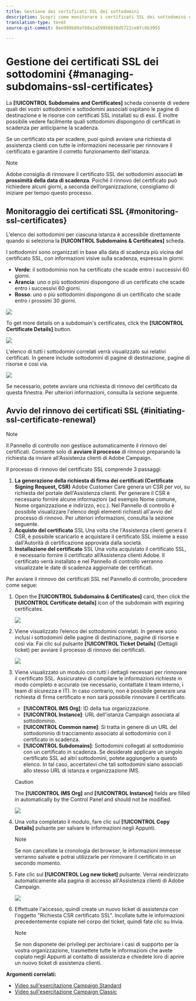 ```yaml
---
title: Gestione dei certificati SSL dei sottodomini
description: Scopri come monitorare i certificati SSL dei sottodomini e avviare il processo di rinnovo
translation-type: tm+mt
source-git-commit: 8ee999b89af88a1a59956838d5722ce8fc6b3955

---
```



# Gestione dei certificati SSL dei sottodomini {#managing-subdomains-ssl-certificates}

La **[!UICONTROL Subdomains and Certificates]** scheda consente di vedere quali dei vostri sottodomini e sottodomini associati ospitano le pagine di destinazione e le risorse con certificati SSL installati su di essi. È inoltre possibile vedere facilmente quali sottodomini dispongono di certificati in scadenza per anticiparne la scadenza.

Se un certificato sta per scadere, puoi quindi avviare una richiesta di assistenza clienti con tutte le informazioni necessarie per rinnovare il certificato e garantire il corretto funzionamento dell'istanza.

>[!NOTE]
>
>Adobe consiglia di rinnovare il certificato SSL dei sottodomini associati **in prossimità della data di scadenza**. Poiché il rinnovo del certificato può richiedere alcuni giorni, a seconda dell’organizzazione, consigliamo di iniziare per tempo questo processo.

## Monitoraggio dei certificati SSL {#monitoring-ssl-certificates}

L'elenco dei sottodomini per ciascuna istanza è accessibile direttamente quando si seleziona la **[!UICONTROL Subdomains & Certificates]** scheda.

I sottodomini sono organizzati in base alla data di scadenza più vicina del certificato SSL, con informazioni visive sulla scadenza, espressa in giorni:

* **Verde**: il sottodominio non ha certificato che scade entro i successivi 60 giorni.
* **Arancia**: uno o più sottodomini dispongono di un certificato che scade entro i successivi 60 giorni.
* **Rosso**: uno o più sottodomini dispongono di un certificato che scade entro i prossimi 30 giorni.

![](assets/visual_alert2.png)

To get more details on a subdomain's certificates, click the **[!UICONTROL Certificate Details]** button.

![](assets/certificate_details4.png)

L'elenco di tutti i sottodomini correlati verrà visualizzato sui relativi certificati. In genere include sottodomini di pagine di destinazione, pagine di risorse e così via.

![](assets/monitoring_subdomains_details2.png)

Se necessario, potete avviare una richiesta di rinnovo del certificato da questa finestra. Per ulteriori informazioni, consulta la sezione seguente.

## Avvio del rinnovo dei certificati SSL {#initiating-ssl-certificate-renewal}

>[!NOTE]
>
>Il Pannello di controllo non gestisce automaticamente il rinnovo dei certificati. Consente solo di **avviare il processo** di rinnovo preparando la richiesta da inviare all'Assistenza clienti di Adobe Campaign.

Il processo di rinnovo del certificato SSL comprende 3 passaggi:

1. **La generazione della richiesta di firma dei certificati (Certificate Signing Request, CSR)** Adobe Customer Care genera un CSR per voi, su richiesta del portale dell'Assistenza clienti. Per generare il CSR è necessario fornire alcune informazioni (ad esempio Nome comune, Nome organizzazione e indirizzo, ecc.). Nel Pannello di controllo è possibile visualizzare l'elenco degli elementi richiesti all'avvio del processo di rinnovo. Per ulteriori informazioni, consulta la sezione seguente.
1. **Acquisto del certificato** SSL Una volta che l'Assistenza clienti genera il CSR, è possibile scaricarlo e acquistare il certificato SSL insieme a esso dall'Autorità di certificazione approvata dalla società.
1. **Installazione del certificato** SSL Una volta acquistato il certificato SSL, è necessario fornire il certificato all’Assistenza clienti Adobe. Il certificato verrà installato e nel Pannello di controllo verranno visualizzate le date di scadenza aggiornate dei certificati.

Per avviare il rinnovo dei certificati SSL nel Pannello di controllo, procedere come segue:

1. Open the **[!UICONTROL Subdomains & Certificates]** card, then click the **[!UICONTROL Certificate details]** icon of the subdomain with expiring certificates.

   ![](assets/renewal1.png)

1. Viene visualizzato l’elenco dei sottodomini correlati. In genere sono inclusi i sottodomini delle pagine di destinazione, pagine di risorse e così via.
Fai clic sul pulsante **[!UICONTROL Ticket Details]** (Dettagli ticket) per avviare il processo di rinnovo dei certificati.

   ![](assets/renewal2.png)

1. Viene visualizzato un modulo con tutti i dettagli necessari per rinnovare il certificato SSL. Assicuratevi di compilare le informazioni richieste in modo completo e accurato (se necessario, contattate il team interno, i team di sicurezza e IT). In caso contrario, non è possibile generare una richiesta di firma certificato e non sarà possibile rinnovare il certificato.

   * **[!UICONTROL IMS Org]**: ID della tua organizzazione.
   * **[!UICONTROL Instance]**: URL dell'istanza Campaign associata al sottodominio.
   * **[!UICONTROL Common name]**: Si tratta in genere di un URL del sottodominio di tracciamento associato al sottodominio con il certificato in scadenza.
   * **[!UICONTROL Subdomains]**: Sottodomini collegati al sottodominio con un certificato in scadenza. Se desiderate applicare un singolo certificato SSL ad altri sottodomini, potete aggiungerlo a questo elenco. In tal caso, accertatevi che tali sottodomini siano associati allo stesso URL di istanza e organizzazione IMS.
   >[!CAUTION]
   >
   >The **[!UICONTROL IMS Org]** and **[!UICONTROL Instance]** fields are filled in automatically by the Control Panel and should not be modified.

   ![](assets/renewal3.png)

1. Una volta completato il modulo, fare clic sul **[!UICONTROL Copy Details]** pulsante per salvare le informazioni negli Appunti.

   >[!NOTE]
   >
   >Se non cancellate la cronologia del browser, le informazioni immesse verranno salvate e potrai utilizzarle per rinnovare il certificato in un secondo momento.

1. Fate clic sul **[!UICONTROL Log new ticket]** pulsante. Verrai reindirizzato automaticamente alla pagina di accesso all'Assistenza clienti di Adobe Campaign.

   ![](assets/renewal4.png)

1. Effettuate l'accesso, quindi create un nuovo ticket di assistenza con l'oggetto "Richiesta CSR certificato SSL".
Incollate tutte le informazioni precedentemente copiate nel corpo del ticket, quindi fate clic su Invia.

   >[!NOTE]
   >
   >Se non disponete dei privilegi per archiviare i casi di supporto per la vostra organizzazione, trasmettete tutte le informazioni che avete copiato negli Appunti al contatto di assistenza e chiedete loro di aprire un nuovo ticket di assistenza clienti.

**Argomenti correlati:**

* [Video sull'esercitazione Campaign Standard](https://docs.adobe.com/content/help/en/campaign-learn/campaign-standard-tutorials/administrating/control-panel/managing-ssl-certificates.html)
* [Video sull'esercitazione Campaign Classic](https://docs.adobe.com/content/help/en/campaign-learn/campaign-classic-tutorials/administrating/control-panel-acc/managing-ssl-certificates.html)
